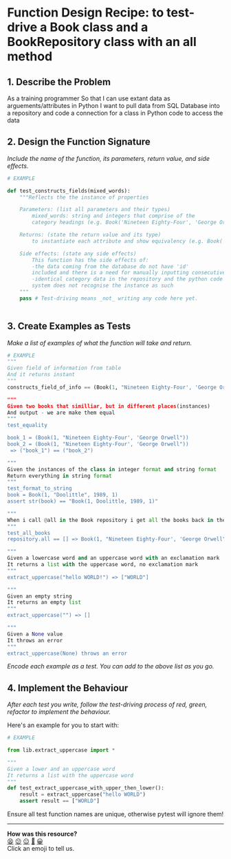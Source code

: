 # Function Design Recipe: to test-drive a Book class and a BookRepository class with an all method 


## 1. Describe the Problem

As a training programmer
So that I can use extant data as arguements/attributes in Python
I want to pull data from SQL Database into a repository
and code a connection for a class in Python code to access the data

## 2. Design the Function Signature

_Include the name of the function, its parameters, return value, and side effects._

```python 
# EXAMPLE

def test_constructs_fields(mixed_words):
    """Reflects the the instance of properties

    Parameters: (list all parameters and their types)
        mixed_words: string and integers that comprise of the
        category headings (e.g. Book('Nineteen Eighty-Four', 'George Orwell'); RepositoryBook('Nineteen Eighty-Four', 'George Orwell') )

    Returns: (state the return value and its type)
        to instantiate each attribute and show equivalency (e.g. Book('Nineteen Eighty-Four', 'George Orwell'); RepositoryBook('Nineteen Eighty-Four', 'George Orwell'))

    Side effects: (state any side effects)
        This function has the side effects of:
        -the data coming from the database do not have 'id' 
        included and there is a need for manually inputting consecutive numbers
        -identical category data in the repository and the python code but the 
        system does not recognise the instance as such 
    """
    pass # Test-driving means _not_ writing any code here yet.
    

```

## 3. Create Examples as Tests

_Make a list of examples of what the function will take and return._

```python
# EXAMPLE 
"""
Given field of information from table 
And it returns instant
"""
constructs_field_of_info == (Book(1, "Nineteen Eighty-Four', 'George Orwell")) => (book.id == "Nineteen Eighty-Four', book.author_name == 'George Orwell')

"""
Given two books that similliar, but in different places(instances)
And output - we are make them equal 
"""
test_equality 

book_1 = (Book(1, "Nineteen Eighty-Four', 'George Orwell"))
book_2 = (Book(1, "Nineteen Eighty-Four', 'George Orwell"))
 => ("book_1") == ("book_2") 

"""
Given the instances of the class in integer format and string format
Return everything in string format
"""
test_format_to_string
book = Book(1, "Doolittle", 1989, 1)
assert str(book) == "Book(1, Doolittle, 1989, 1)"

"""
When i call @all in the Book repository i get all the books back in the list
"""
test_all_books
repository.all == [] => Book(1, "Nineteen Eighty-Four', 'George Orwell")

"""
Given a lowercase word and an uppercase word with an exclamation mark
It returns a list with the uppercase word, no exclamation mark
"""
extract_uppercase("hello WORLD!") => ["WORLD"]

"""
Given an empty string
It returns an empty list
"""
extract_uppercase("") => []

"""
Given a None value
It throws an error
"""
extract_uppercase(None) throws an error
```

_Encode each example as a test. You can add to the above list as you go._

## 4. Implement the Behaviour

_After each test you write, follow the test-driving process of red, green, refactor to implement the behaviour._

Here's an example for you to start with:

```python
# EXAMPLE

from lib.extract_uppercase import *

"""
Given a lower and an uppercase word
It returns a list with the uppercase word
"""
def test_extract_uppercase_with_upper_then_lower():
    result = extract_uppercase("hello WORLD")
    assert result == ["WORLD"]

```

Ensure all test function names are unique, otherwise pytest will ignore them!


<!-- BEGIN GENERATED SECTION DO NOT EDIT -->

---

**How was this resource?**  
[😫](https://airtable.com/shrUJ3t7KLMqVRFKR?prefill_Repository=makersacademy%2Fgolden-square-in-python&prefill_File=resources%2Fsingle_function_recipe_template.md&prefill_Sentiment=😫) [😕](https://airtable.com/shrUJ3t7KLMqVRFKR?prefill_Repository=makersacademy%2Fgolden-square-in-python&prefill_File=resources%2Fsingle_function_recipe_template.md&prefill_Sentiment=😕) [😐](https://airtable.com/shrUJ3t7KLMqVRFKR?prefill_Repository=makersacademy%2Fgolden-square-in-python&prefill_File=resources%2Fsingle_function_recipe_template.md&prefill_Sentiment=😐) [🙂](https://airtable.com/shrUJ3t7KLMqVRFKR?prefill_Repository=makersacademy%2Fgolden-square-in-python&prefill_File=resources%2Fsingle_function_recipe_template.md&prefill_Sentiment=🙂) [😀](https://airtable.com/shrUJ3t7KLMqVRFKR?prefill_Repository=makersacademy%2Fgolden-square-in-python&prefill_File=resources%2Fsingle_function_recipe_template.md&prefill_Sentiment=😀)  
Click an emoji to tell us.

<!-- END GENERATED SECTION DO NOT EDIT -->